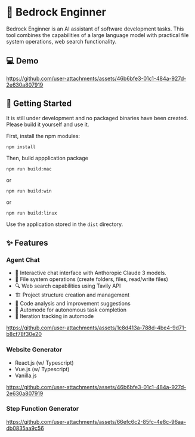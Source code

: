 # 🧙 Bedrock Enginner

Bedrock Enginner is an AI assistant of software development tasks. This tool combines the capabilities of a large language model with practical file system operations, web search functionality.

## 💻 Demo

https://github.com/user-attachments/assets/46b6bfe3-01c1-484a-927d-2e630a807919

## 🍎 Getting Started

It is still under development and no packaged binaries have been created. Please build it yourself and use it.

First, install the npm modules:

```
npm install
```

Then, build appplication package

```
npm run build:mac
```

or

```
npm run build:win
```

or

```
npm run build:linux
```

Use the application stored in the `dist` directory.

## ✨ Features

### Agent Chat

- 💬 Interactive chat interface with Anthoropic Claude 3 models.
- 📁 File system operations (create folders, files, read/write files)
- 🔍 Web search capabilities using Tavily API
- 🏗️ Project structure creation and management
- 🧐 Code analysis and improvement suggestions
- 🚀 Automode for autonomous task completion
- 🔄 Iteration tracking in automode

https://github.com/user-attachments/assets/1c8d413a-788d-4be4-9d71-b8cf78f30e20

### Website Generator

- React.js (w/ Typescript)
- Vue.js (w/ Typescript)
- Vanilla.js

https://github.com/user-attachments/assets/46b6bfe3-01c1-484a-927d-2e630a807919

### Step Function Generator

https://github.com/user-attachments/assets/66efc6c2-85fc-4e8c-96aa-db0835aa9c56
